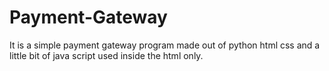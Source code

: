 # Payment-Gateway
It is a simple payment gateway program made out of python html css and a little bit of java script used inside the html only. 
